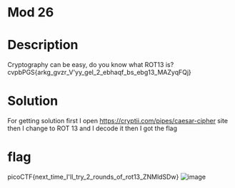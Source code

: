 # Mod 26
# Description
Cryptography can be easy, do you know what ROT13 is? cvpbPGS{arkg_gvzr_V'yy_gel_2_ebhaqf_bs_ebg13_MAZyqFQj}
# Solution
For getting solution first I open https://cryptii.com/pipes/caesar-cipher site then I change to ROT 13 and I decode it then I got the flag
# flag
picoCTF{next_time_I'll_try_2_rounds_of_rot13_ZNMldSDw}
![image](https://user-images.githubusercontent.com/92683901/178092379-2879bb1f-8968-4eb5-b9c3-91dd52b3dcd4.png)
